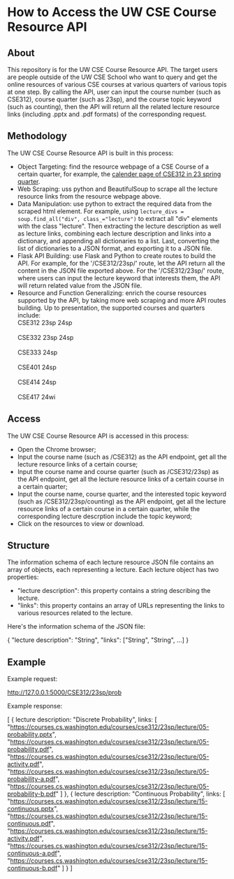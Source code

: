 # How to Access the UW CSE Course Resource API

## About

This repository is for the UW CSE Course Resource API. The target users are people outside of the UW CSE School who want to query and get the online resources of various CSE courses at various quarters of various topis at one step. By calling the API, user can input the course number (such as CSE312), course quarter (such as 23sp), and the course topic keyword (such as counting), then the API will return all the related lecture resource links (including .pptx and .pdf formats) of the corresponding request.

## Methodology

The UW CSE Course Resource API is built in this process:

- Object Targeting: find the resource webpage of a CSE Course of a certain quarter, for example, the [calender page of CSE312 in 23 spring quarter](https://courses.cs.washington.edu/courses/cse312/23sp/calendar/calendar.html).
- Web Scraping: uss python and BeautifulSoup to scrape all the lecture resource links from the resource webpage above.
- Data Manipulation: use python to extract the required data from the scraped html element. For example, using `lecture_divs = soup.find_all("div", class_="lecture")` to extract all "div" elements with the class "lecture". Then extracting the lecture description as well as lecture links, combining each lecture description and links into a dictionary, and appending all dictionaries to a list. Last, converting the list of dictionaries to a JSON format, and exporting it to a JSON file.
- Flask API Building: use Flask and Python to create routes to build the API. For example, for the '/CSE312/23sp/' route, let the API return all the content in the JSON file exported above. For the '/CSE312/23sp/<keyword>' route, where users can input the lecture keyword that interests them, the API will return related value from the JSON file.
- Resource and Function Generalizing: enrich the course resources supported by the API, by taking more web scraping and more API routes building. Up to presentation, the supported courses and quarters include:
  <br> CSE312 23sp 24sp<br>
  <br> CSE332 23sp 24sp<br>
  <br> CSE333 24sp<br>
  <br> CSE401 24sp<br>
  <br> CSE414 24sp<br>
  <br> CSE417 24wi<br>

## Access

The UW CSE Course Resource API is accessed in this process:

- Open the Chrome browser;
- Input the course name (such as /CSE312) as the API endpoint, get all the lecture resource links of a certain course;
- Input the course name and course quarter (such as /CSE312/23sp) as the API endpoint, get all the lecture resource links of a certain course in a certain quarter;
- Input the course name, course quarter, and the interested topic keyword (such as /CSE312/23sp/counting) as the API endpoint, get all the lecture resource links of a certain course in a certain quarter, while the corresponding lecture descrption include the topic keyword;
- Click on the resources to view or download.

## Structure

The information schema of each lecture resource JSON file contains an array of objects, each representing a lecture. Each lecture object has two properties:

- "lecture description": this property contains a string describing the lecture.
- "links": this property contains an array of URLs representing the links to various resources related to the lecture.

Here's the information schema of the JSON file:

{
"lecture description": "String",
"links": ["String", "String", ...]
}

## Example

Example request:

http://127.0.0.1:5000/CSE312/23sp/prob

Example response:

[
{
lecture description: "Discrete Probability",
links: [
"https://courses.cs.washington.edu/courses/cse312/23sp/lecture/05-probability.pptx",
"https://courses.cs.washington.edu/courses/cse312/23sp/lecture/05-probability.pdf",
"https://courses.cs.washington.edu/courses/cse312/23sp/lecture/05-activity.pdf",
"https://courses.cs.washington.edu/courses/cse312/23sp/lecture/05-probability-a.pdf",
"https://courses.cs.washington.edu/courses/cse312/23sp/lecture/05-probability-b.pdf"
]
},
{
lecture description: "Continuous Probability",
links: [
"https://courses.cs.washington.edu/courses/cse312/23sp/lecture/15-continuous.pptx",
"https://courses.cs.washington.edu/courses/cse312/23sp/lecture/15-continuous.pdf",
"https://courses.cs.washington.edu/courses/cse312/23sp/lecture/15-activity.pdf",
"https://courses.cs.washington.edu/courses/cse312/23sp/lecture/15-continuous-a.pdf",
"https://courses.cs.washington.edu/courses/cse312/23sp/lecture/15-continuous-b.pdf"
]
}
]

